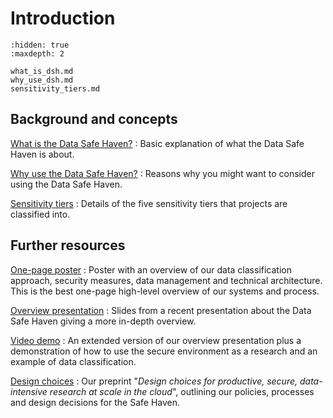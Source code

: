 # Introduction

```{toctree}
:hidden: true
:maxdepth: 2

what_is_dsh.md
why_use_dsh.md
sensitivity_tiers.md
```

## Background and concepts

[What is the Data Safe Haven?](what_is_dsh.md)
: Basic explanation of what the Data Safe Haven is about.

[Why use the Data Safe Haven?](why_use_dsh.md)
: Reasons why you might want to consider using the Data Safe Haven.

[Sensitivity tiers](sensitivity_tiers.md)
: Details of the five sensitivity tiers that projects are classified into.

## Further resources

[One-page poster](https://doi.org/10.6084/m9.figshare.11815224)
: Poster with an overview of our data classification approach, security measures, data management and technical architecture. This is the best one-page high-level overview of our systems and process.

[Overview presentation](https://doi.org/10.6084/m9.figshare.11923644)
: Slides from a recent presentation about the Data Safe Haven giving a more in-depth overview.

[Video demo](https://youtu.be/uAGhnAnxtvo)
: An extended version of our overview presentation plus a demonstration of how to use the secure environment as a research and an example of data classification.

[Design choices](https://arxiv.org/abs/1908.08737)
: Our preprint "_Design choices for productive, secure, data-intensive research at scale in the cloud_", outlining our policies, processes and design decisions for the Safe Haven.
